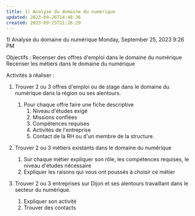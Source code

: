 ```yaml
---
title: 1) Analyse du domaine du numérique
updated: 2023-09-26T14:48:36
created: 2023-09-25T21:26:29
---
```


1\) Analyse du domaine du numérique
Monday, September 25, 2023
9:26 PM

Objectifs :
Recenser des offres d'emploi dans le domaine du numérique
Recenser les métiers dans le domaine du numérique

Activités à réaliser :
1.  Trouver 2 ou 3 offres d'emploi ou de stage dans le domaine du numérique dans la région ou ses alentours.
    1.  Pour chaque offre faire une fiche descriptive
        1.  Niveau d'études exigé
        2.  Missions confiées
        3.  Compétences requises
        4.  Activités de l'entreprise
        5.  Contact de la RH ou d'un membre de la structure.

2.  Trouver 2 ou 3 métiers existants dans le domaine du numérique
    1.  Sur chaque métier expliquer son rôle, les compétences requises, le niveau d'études nécessaire
    2.  Expliquer les raisons qui vous ont poussés à choisir ce métier

3.  Trouver 2 ou 3 entreprises sur Dijon et ses alentours travaillant dans le secteur du numérique.
    1.  Expliquer son activité
    2.  Trouver des contacts

